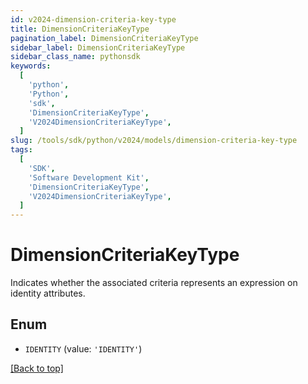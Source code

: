 ```yaml
---
id: v2024-dimension-criteria-key-type
title: DimensionCriteriaKeyType
pagination_label: DimensionCriteriaKeyType
sidebar_label: DimensionCriteriaKeyType
sidebar_class_name: pythonsdk
keywords:
  [
    'python',
    'Python',
    'sdk',
    'DimensionCriteriaKeyType',
    'V2024DimensionCriteriaKeyType',
  ]
slug: /tools/sdk/python/v2024/models/dimension-criteria-key-type
tags:
  [
    'SDK',
    'Software Development Kit',
    'DimensionCriteriaKeyType',
    'V2024DimensionCriteriaKeyType',
  ]
---
```


# DimensionCriteriaKeyType

Indicates whether the associated criteria represents an expression on identity attributes.

## Enum

- `IDENTITY` (value: `'IDENTITY'`)

[[Back to top]](#)
